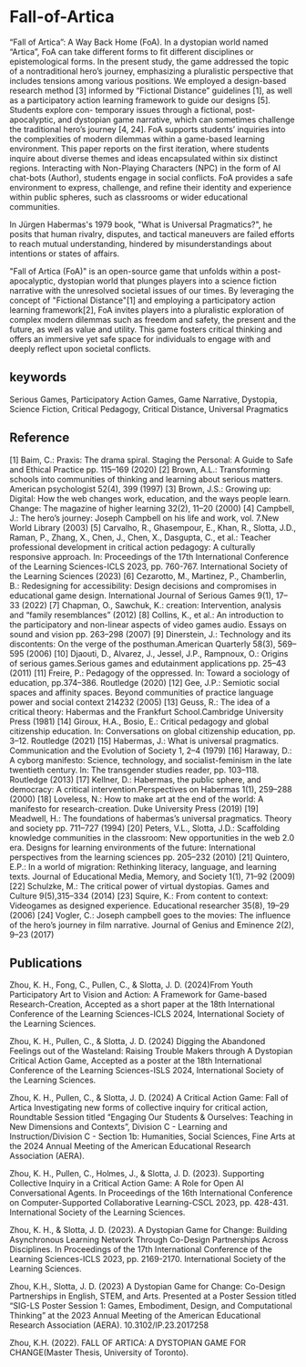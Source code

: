 # Fall-of-Artica
“Fall of Artica”: A Way Back Home (FoA). In a dystopian world named “Artica”, FoA can take different forms to fit different disciplines or epistemological forms. In the present study, the game addressed the topic of a nontraditional hero’s journey, emphasizing a pluralistic perspective that includes tensions among various positions. We employed a design-based research method [3] informed by “Fictional Distance” guidelines [1], as well as a participatory action learning framework to guide our designs [5]. Students explore con- temporary issues through a fictional, post-apocalyptic, and dystopian game narrative, which can sometimes challenge the traditional hero’s journey [4, 24]. FoA supports students’ inquiries into the complexities of
modern dilemmas within a game-based learning environment. This paper reports on the first iteration, where students inquire about diverse themes and ideas encapsulated within six distinct regions. Interacting with Non-Playing Characters (NPC) in the form of AI chat-bots (Author), students engage in social conflicts. FoA provides a safe environment to express, challenge, and refine their identity and experience within public spheres, such as classrooms or wider educational communities.

In Jürgen Habermas's 1979 book, "What is Universal Pragmatics?", he posits that human rivalry, disputes, and tactical maneuvers are failed efforts to reach mutual understanding, hindered by misunderstandings about intentions or states of affairs.

"Fall of Artica (FoA)" is an open-source game that unfolds within a post-apocalyptic, dystopian world that plunges players into a science fiction narrative with the unresolved societal issues of our times. By leveraging the concept of "Fictional Distance"[1] and employing a participatory action learning framework[2], FoA invites players into a pluralistic exploration of complex modern dilemmas such as freedom and safety, the present and the future, as well as value and utility. This game fosters critical thinking and offers an immersive yet safe space for individuals to engage with and deeply reflect upon societal conflicts. 

## keywords
Serious Games, Participatory Action Games, Game Narrative, Dystopia, Science Fiction, Critical Pedagogy, Critical Distance, Universal Pragmatics

## Reference

[1] Baim, C.: Praxis: The drama spiral. Staging the Personal: A Guide to Safe and Ethical Practice pp. 115–169 (2020)
[2] Brown, A.L.: Transforming schools into communities of thinking and learning about serious matters. American psychologist 52(4), 399 (1997)
[3] Brown, J.S.: Growing up: Digital: How the web changes work, education, and the ways people learn. Change: The magazine of higher learning 32(2), 11–20 (2000)
[4] Campbell, J.: The hero’s journey: Joseph Campbell on his life and work, vol. 7.New World Library (2003)
[5] Carvalho, R., Ghasempour, E., Khan, R., Slotta, J.D., Raman, P., Zhang, X., Chen, J., Chen, X., Dasgupta, C., et al.: Teacher professional development in critical action pedagogy: A culturally responsive approach. In: Proceedings of the 17th International Conference of the Learning Sciences-ICLS 2023, pp. 760-767. International Society of the Learning Sciences (2023)
[6] Cezarotto, M., Martinez, P., Chamberlin, B.: Redesigning for accessibility: Design decisions and compromises in educational game design. International Journal of Serious Games 9(1), 17–33 (2022)
[7] Chapman, O., Sawchuk, K.: creation: Intervention, analysis and “family resemblances” (2012)
[8] Collins, K., et al.: An introduction to the participatory and non-linear aspects of video games audio. Essays on sound and vision pp. 263–298 (2007)
[9] Dinerstein, J.: Technology and its discontents: On the verge of the posthuman.American Quarterly 58(3), 569–595 (2006)
[10] Djaouti, D., Alvarez, J., Jessel, J.P., Rampnoux, O.: Origins of serious games.Serious games and edutainment applications pp. 25–43 (2011)
[11] Freire, P.: Pedagogy of the oppressed. In: Toward a sociology of education, pp.374–386. Routledge (2020)
[12] Gee, J.P.: Semiotic social spaces and affinity spaces. Beyond communities of practice language power and social context 214232 (2005)
[13] Geuss, R.: The idea of a critical theory: Habermas and the Frankfurt School.Cambridge University Press (1981)
[14] Giroux, H.A., Bosio, E.: Critical pedagogy and global citizenship education. In: Conversations on global citizenship education, pp. 3–12. Routledge (2021)
[15] Habermas, J.: What is universal pragmatics. Communication and the Evolution of Society 1, 2–4 (1979)
[16] Haraway, D.: A cyborg manifesto: Science, technology, and socialist-feminism in the late twentieth century. In: The transgender studies reader, pp. 103–118. Routledge (2013)
[17] Kellner, D.: Habermas, the public sphere, and democracy: A critical intervention.Perspectives on Habermas 1(1), 259–288 (2000)
[18] Loveless, N.: How to make art at the end of the world: A manifesto for research-creation. Duke University Press (2019)
[19] Meadwell, H.: The foundations of habermas’s universal pragmatics. Theory and society pp. 711–727 (1994)
[20] Peters, V.L., Slotta, J.D.: Scaffolding knowledge communities in the classroom: New opportunities in the web 2.0 era. Designs for learning environments of the future: International perspectives from the learning sciences pp. 205–232 (2010)
[21] Quintero, E.P.: In a world of migration: Rethinking literacy, language, and learning texts. Journal of Educational Media, Memory, and Society 1(1), 71–92 (2009)
[22] Schulzke, M.: The critical power of virtual dystopias. Games and Culture 9(5),315–334 (2014)
[23] Squire, K.: From content to context: Videogames as designed experience. Educational researcher 35(8), 19–29 (2006)
[24] Vogler, C.: Joseph campbell goes to the movies: The influence of the hero’s journey in film narrative. Journal of Genius and Eminence 2(2), 9–23 (2017)

## Publications
Zhou, K. H., Fong, C., Pullen, C., & Slotta, J. D. (2024)From Youth Participatory Art to Vision and Action: A Framework for Game-based Research-Creation, Accepted as a short paper at the 18th International Conference of the Learning Sciences-ICLS 2024, International Society of the Learning Sciences.

Zhou, K. H., Pullen, C., & Slotta, J. D. (2024) Digging the Abandoned Feelings out of the Wasteland:  Raising Trouble Makers through A Dystopian Critical Action Game, Accepted as a poster at the 18th International Conference of the Learning Sciences-ISLS 2024, International Society of the Learning Sciences. 

Zhou, K. H., Pullen, C., & Slotta, J. D. (2024) A Critical Action Game: Fall of Artica Investigating new forms of collective inquiry for critical action, Roundtable Session titled “Engaging Our Students & Ourselves: Teaching in New Dimensions and Contexts”, Division C - Learning and Instruction/Division C - Section 1b: Humanities, Social Sciences, Fine Arts at the 2024 Annual Meeting of the American Educational Research Association (AERA). 

Zhou, K. H., Pullen, C., Holmes, J., & Slotta, J. D. (2023). Supporting Collective Inquiry in a Critical Action Game: A Role for Open AI Conversational Agents. In Proceedings of the 16th International Conference on Computer-Supported Collaborative Learning-CSCL 2023, pp. 428-431. International Society of the Learning Sciences.

Zhou, K. H., & Slotta, J. D. (2023). A Dystopian Game for Change: Building Asynchronous Learning Network Through Co-Design Partnerships Across Disciplines. In Proceedings of the 17th International Conference of the Learning Sciences-ICLS 2023, pp. 2169-2170. International Society of the Learning Sciences.

Zhou, K.H., Slotta, J. D. (2023) A Dystopian Game for Change: Co-Design Partnerships in English, STEM, and Arts. Presented at a Poster Session titled “SIG-LS Poster Session 1: Games, Embodiment, Design, and Computational Thinking” at the 2023 Annual Meeting of the American Educational Research Association (AERA). 10.3102/IP.23.2017258

Zhou, K.H. (2022). FALL OF ARTICA: A DYSTOPIAN GAME FOR CHANGE(Master Thesis, University of Toronto).
